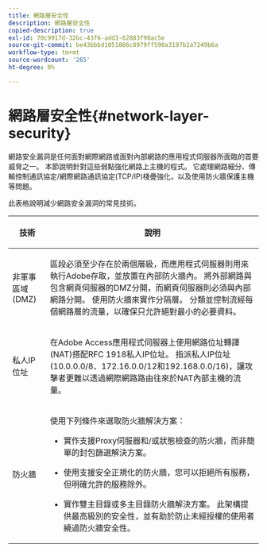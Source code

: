 ```yaml
---
title: 網路層安全性
description: 網路層安全性
copied-description: true
exl-id: 70c9917d-32bc-43f6-add3-62883f98ac5e
source-git-commit: be43bbbd1051886c8979ff590a3197b2a7249b6a
workflow-type: tm+mt
source-wordcount: '265'
ht-degree: 0%

---
```


# 網路層安全性{#network-layer-security}

網路安全漏洞是任何面對網際網路或面對內部網路的應用程式伺服器所面臨的首要威脅之一。 本節說明針對這些弱點強化網路上主機的程式。 它處理網路細分、傳輸控制通訊協定/網際網路通訊協定(TCP/IP)棧疊強化，以及使用防火牆保護主機等問題。

此表格說明減少網路安全漏洞的常見技術。

<table frame="all" colsep="1" rowsep="1" class="+ topic/table adobe-d/table " id="table-djf-lhz-n4"> 
 <thead class="- topic/thead "> 
  <tr rowsep="1" class="- topic/row "> 
   <th colname="1" class="- topic/entry entry"> <p class="- topic/p ">技術 </p> </th> 
   <th colname="2" class="- topic/entry entry"> <p class="- topic/p ">說明 </p> </th> 
  </tr> 
 </thead>
 <tbody class="- topic/tbody "> 
  <tr rowsep="1" class="- topic/row "> 
   <td colname="1" class="- topic/entry "> <p class="- topic/p ">非軍事區域(DMZ) </p> </td> 
   <td colname="2" class="- topic/entry "> <p class="- topic/p ">區段必須至少存在於兩個層級，而應用程式伺服器則用來執行Adobe存取，並放置在內部防火牆內。 將外部網路與包含網頁伺服器的DMZ分開，而網頁伺服器則必須與內部網路分開。 使用防火牆來實作分隔層。 分類並控制流經每個網路層的流量，以確保只允許絕對最小的必要資料。 </p> </td> 
  </tr> 
  <tr rowsep="1" class="- topic/row "> 
   <td colname="1" class="- topic/entry "> <p class="- topic/p ">私人IP位址 </p> </td> 
   <td colname="2" class="- topic/entry "> <p class="- topic/p ">在Adobe Access應用程式伺服器上使用網路位址轉譯(NAT)搭配RFC 1918私人IP位址。 指派私人IP位址(10.0.0.0/8、172.16.0.0/12和192.168.0.0/16)，讓攻擊者更難以透過網際網路路由往來於NAT內部主機的流量。 </p> </td> 
  </tr> 
  <tr rowsep="0" class="- topic/row "> 
   <td colname="1" class="- topic/entry "> <p class="- topic/p ">防火牆 </p> </td> 
   <td colname="2" class="- topic/entry "> <p class="- topic/p ">使用下列條件來選取防火牆解決方案： </p> <p class="- topic/p "> 
     <ul class="- topic/ul " id="ul-wjf-lhz-n4"> 
      <li class="- topic/li " id="li-8031632160F44037B092988183139202"> <p class="- topic/p ">實作支援Proxy伺服器和/或狀態檢查的防火牆，而非簡單的封包篩選解決方案。 </p> </li> 
      <li class="- topic/li " id="li-B65CBB92113E4503B79EB194C34FCA50"> <p class="- topic/p ">使用支援安全正規化的防火牆，您可以拒絕所有服務，但明確允許的服務除外。 </p> </li> 
      <li class="- topic/li " id="li-5CE4C7B65D84410DB4BE966FD8922993"> <p class="- topic/p ">實作雙主目錄或多主目錄防火牆解決方案。 此架構提供最高級別的安全性，並有助於防止未經授權的使用者繞過防火牆安全性。 </p> </li> 
     </ul> </p> </td> 
  </tr> 
 </tbody> 
</table>
